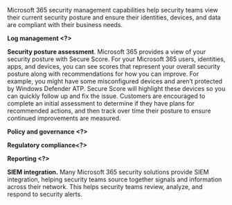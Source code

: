Microsoft 365 security management capabilities help security teams view their current security posture and ensure their identities, devices, and data are compliant with their business needs. 

**Log management <?>**

**Security posture assessment**. Microsoft 365 provides a view of your security posture with Secure Score. For your Microsoft 365 users, identities, apps, and devices, you can see scores that represent your overall security posture along with recommendations for how you can improve. For example, you might have some misconfigured devices and aren’t protected by Windows Defender ATP. Secure Score will highlight these devices so you can quickly follow up and fix the issue. Customers are encouraged to complete an initial assessment to determine if they have plans for recommended actions, and then track over time their posture to ensure continued improvements are measured. 

**Policy and governance <?>**

**Regulatory compliance<?>**

**Reporting <?>**

**SIEM integration.** Many Microsoft 365 security solutions provide SIEM integration, helping security teams source together signals and information across their network. This helps security teams review, analyze, and respond to security alerts. 
